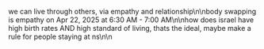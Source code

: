 we can live through others, via empathy and relationship\n\nbody swapping is empathy on Apr 22, 2025 at 6:30 AM - 7:00 AM\n\nhow does israel have high birth rates AND high standard of living, thats the ideal, maybe make a rule for people staying at ns\n\n